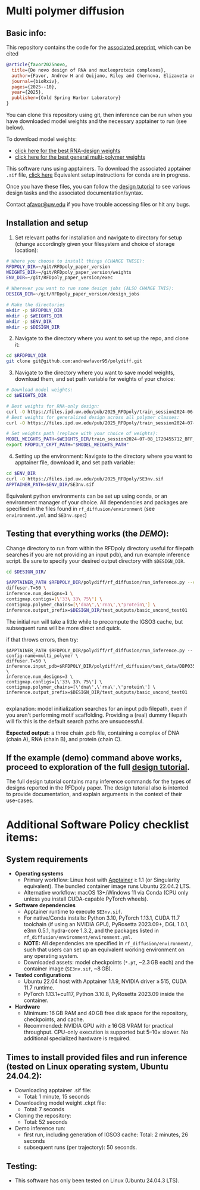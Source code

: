 # Multi polymer diffusion

## Basic info:
This repository contains the code for the [associated preprint](https://www.biorxiv.org/content/10.1101/2025.10.01.679929v1), which can be cited
```bib
@article{favor2025novo,
  title={De novo design of RNA and nucleoprotein complexes},
  author={Favor, Andrew H and Quijano, Riley and Chernova, Elizaveta and Kubaney, Andrew and Weidle, Connor and Esler, Morgan A and McHugh, Lilian and Carr, Ann and Hsia, Yang and Juergens, David and others},
  journal={bioRxiv},
  pages={2025--10},
  year={2025},
  publisher={Cold Spring Harbor Laboratory}
}
```

You can clone this repository using git, then inference can be run when you have downloaded model weights and the necessary apptainer to run (see below).

To download model weights:
  * [click here for the best RNA-design weights](https://files.ipd.uw.edu/pub/2025_RFDpoly/train_session2024-07-08_1720455712_BFF_3.00.pt)
  * [click here for the best general multi-polymer weights](https://files.ipd.uw.edu/pub/2025_RFDpoly/train_session2024-06-27_1719522052_BFF_7.00.pt)

This software runs using apptainers. To download the associated apptainer `.sif` file, [click here](https://files.ipd.uw.edu/pub/2025_RFDpoly/SE3nv.sif)
Equivalent setup instructions for conda are in progress.

Once you have these files, you can follow the [design tutorial](https://github.com/andrewfavor95/polydiff/blob/main/RFDpoly_tutorial.pdf) to see various design tasks and the associated documentation/syntax.

Contact afavor@uw.edu if you have trouble accessing files or hit any bugs.





## Installation and setup

1. Set relevant paths for installation and navigate to directory for setup (change accordingly given your filesystem and choice of storage location):
```Bash
# Where you choose to install things (CHANGE THESE):
RFDPOLY_DIR=~/git/RFDpoly_paper_version
WEIGHTS_DIR=~/git/RFDpoly_paper_version/weights
ENV_DIR=~/git/RFDpoly_paper_version/exec

# Wherever you want to run some design jobs (ALSO CHANGE THIS):
DESIGN_DIR=~/git/RFDpoly_paper_version/design_jobs

# Make the directories
mkdir -p $RFDPOLY_DIR
mkdir -p $WEIGHTS_DIR
mkdir -p $ENV_DIR
mkdir -p $DESIGN_DIR

```

2. Navigate to the directory where you want to set up the repo, and clone it:
```Bash
cd $RFDPOLY_DIR
git clone git@github.com:andrewfavor95/polydiff.git

```

3. Navigate to the directory where you want to save model weights, download them, and set path variable for weights of your choice:
```Bash
# Download model weights:
cd $WEIGHTS_DIR

# Best weights for RNA-only design:
curl -O https://files.ipd.uw.edu/pub/2025_RFDpoly/train_session2024-06-27_1719522052_BFF_7.00.pt
# Best weights for generalized design across all polymer classes:
curl -O https://files.ipd.uw.edu/pub/2025_RFDpoly/train_session2024-07-08_1720455712_BFF_3.00.pt

# Set weights path (replace with your choice of weights):
MODEL_WEIGHTS_PATH=$WEIGHTS_DIR/train_session2024-07-08_1720455712_BFF_3.00.pt
export RFDPOLY_CKPT_PATH="$MODEL_WEIGHTS_PATH"

```

4. Setting up the environment:
Navigate to the directory where you want to apptainer file, download it, and set path variable:
```Bash
cd $ENV_DIR
curl -O https://files.ipd.uw.edu/pub/2025_RFDpoly/SE3nv.sif
APPTAINER_PATH=$ENV_DIR/SE3nv.sif

```

Equivalent python environments can be set up using conda, or an environment manager of your choice.
All dependencies and packages are specified in the files found in `rf_diffusion/environment` (see `environment.yml` and `SE3nv.spec`) 

## Testing that everything works (the *DEMO*):
Change directory to run from within the RFDpoly directory useful for filepath searches if you are not providing an input pdb), and run example inference script.
Be sure to specify your desired output directory with `$DESIGN_DIR`.
```Bash
cd $DESIGN_DIR/

$APPTAINER_PATH $RFDPOLY_DIR/polydiff/rf_diffusion/run_inference.py --config-name=multi_polymer \
diffuser.T=50 \
inference.num_designs=1 \
contigmap.contigs=[\'33\ 33\ 75\'] \
contigmap.polymer_chains=[\'dna\',\'rna\',\'protein\'] \
inference.output_prefix=$DESIGN_DIR/test_outputs/basic_uncond_test01

```
The initial run will take a little while to precompute the IGSO3 cache, but subsequent runs will be more direct and quick.


if that throws errors, then try:
```
$APPTAINER_PATH $RFDPOLY_DIR/polydiff/rf_diffusion/run_inference.py --config-name=multi_polymer \
diffuser.T=50 \
inference.input_pdb=$RFDPOLY_DIR/polydiff/rf_diffusion/test_data/DBP035.pdb \
inference.num_designs=3 \
contigmap.contigs=[\'33\ 33\ 75\'] \
contigmap.polymer_chains=[\'dna\',\'rna\',\'protein\'] \
inference.output_prefix=$DESIGN_DIR/test_outputs/basic_uncond_test01


```
explanation: model initialization searches for an input pdb filepath, even if you aren't performing motif scaffolding. Providing a (real) dummy filepath will fix this is the default search paths are unsuccessful.

**Expected output:** a three chain .pdb file, containing a complex of DNA (chain A), RNA (chain B), and protein (chain C).


## If the example (demo) command above works, proceed to exploration of the full [design tutorial](https://github.com/andrewfavor95/polydiff/blob/main/RFDpoly_tutorial.pdf).
The full design tutorial contains many inference commands for the types of designs reported in the RFDpoly paper.
The design tutorial also is intented to provide documentation, and explain arguments in the context of their use-cases.



# Additional Software Policy checklist items:
## System requirements

- **Operating systems**
  - Primary workflow: Linux host with [Apptainer](https://apptainer.org/) ≥ 1.1 (or Singularity equivalent). The bundled container image runs Ubuntu 22.04.2 LTS.
  - Alternative workflow: macOS 13+/Windows 11 via Conda (CPU only unless you install CUDA-capable PyTorch wheels).
- **Software dependencies**
  - Apptainer runtime to execute `SE3nv.sif`.
  - For native/Conda installs: Python 3.10, PyTorch 1.13.1, CUDA 11.7 toolchain (if using an NVIDIA GPU), PyRosetta 2023.09+, DGL 1.0.1, e3nn 0.5.1, hydra-core 1.3.2, and the packages listed in `rf_diffusion/environment/environment.yml`.
  - **NOTE:** All dependencies are specified in `rf_diffusion/environment/`, such that users can set up an equivalent working environment on any operating system.
  - Downloaded assets: model checkpoints (`*.pt`, ~2.3 GB each) and the container image (`SE3nv.sif`, ~8 GB).
- **Tested configurations**
  - Ubuntu 22.04 host with Apptainer 1.1.9, NVIDIA driver ≥ 515, CUDA 11.7 runtime.
  - PyTorch 1.13.1+cu117, Python 3.10.8, PyRosetta 2023.09 inside the container.
- **Hardware**
  - Minimum: 16 GB RAM and 40 GB free disk space for the repository, checkpoints, and cache.
  - Recommended: NVIDIA GPU with ≥ 16 GB VRAM for practical throughput. CPU-only execution is supported but 5–10× slower. No additional specialized hardware is required.

## Times to install provided files and run inference (tested on Linux operating system, Ubuntu 24.04.2):
- Downloading apptainer .sif file:
  - Total: 1 minute, 15 seconds
- Downloading model weight .ckpt file:
  - Total: 7 seconds
- Cloning the repository:
  - Total: 52 seconds
- Demo inference run:
  - first run, including generation of IGSO3 cache: Total: 2 minutes, 26 seconds
  - subsequent runs (per trajectory): 50 seconds.

## Testing:
- This software has only been tested on Linux (Ubuntu 24.04.3 LTS).
